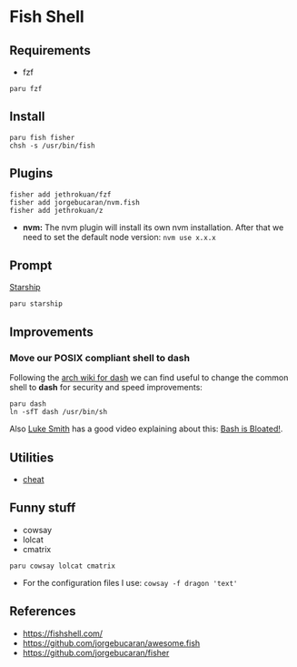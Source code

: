 # Fish Shell

## Requirements

- fzf

```
paru fzf
```

## Install

```
paru fish fisher
chsh -s /usr/bin/fish
```

## Plugins

```
fisher add jethrokuan/fzf
fisher add jorgebucaran/nvm.fish
fisher add jethrokuan/z
```

- **nvm:** The nvm plugin will install its own nvm installation. After that we
  need to set the default node version: `nvm use x.x.x`

## Prompt

[Starship](https://starship.rs/)

```
paru starship
```

## Improvements

### Move our POSIX compliant shell to dash

Following the [arch wiki for dash](https://wiki.archlinux.org/index.php/Dash)
we can find useful to change the common shell to **dash** for security and
speed improvements:

```
paru dash
ln -sfT dash /usr/bin/sh
```

Also [Luke Smith](https://lukesmith.xyz/) has a good video explaining about
this: [Bash is Bloated!](https://lbry.tv/@Luke:7/bash-is-bloated:8).

## Utilities

- [cheat](https://github.com/cheat/cheat)

## Funny stuff

- cowsay
- lolcat
- cmatrix

```
paru cowsay lolcat cmatrix
```

- For the configuration files I use: `cowsay -f dragon 'text'`

## References

- https://fishshell.com/
- https://github.com/jorgebucaran/awesome.fish
- https://github.com/jorgebucaran/fisher
